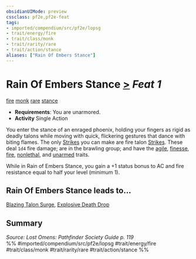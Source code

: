 ```yaml
---
obsidianUIMode: preview
cssclass: pf2e,pf2e-feat
tags:
- imported/compendium/src/pf2e/lopsg
- trait/energy/fire
- trait/class/monk
- trait/rarity/rare
- trait/action/stance
aliases: ["Rain Of Embers Stance"]
---
```

# Rain Of Embers Stance  [>](chapter-9-playing-the-game.md#Actions "Single Action") *Feat 1*  
[fire](fire.md)  [monk](rules/traits/monk.md)  [rare](rare.md)  [stance](stance.md)  

- **Requirements**: You are unarmored.
- **Activity** Single Action

You enter the stance of an enraged phoenix, holding your fingers as rigid as deadly talons while moving with quick, flickering gestures that dance with biting flames. The only [Strikes](strike.md) you can make are fire talon [Strikes](strike.md). These deal `1d4` fire damage; are in the brawling group; and have the [agile](agile.md), [finesse](finesse.md), [fire](fire.md), [nonlethal](nonlethal.md), and [unarmed](unarmed.md) traits.

While in Rain of Embers Stance, you gain a +1 status bonus to AC and fire resistance equal to half your level (minimum 1).

## Rain Of Embers Stance leads to...

[Blazing Talon Surge](blazing-talon-surge-lopsg.md), [Explosive Death Drop](explosive-death-drop-lopsg.md)

## Summary

*Source: Lost Omens: Pathfinder Society Guide p. 119*  
%% #imported/compendium/src/pf2e/lopsg #trait/energy/fire #trait/class/monk #trait/rarity/rare #trait/action/stance %%